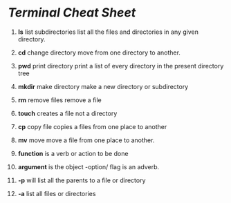 # _Terminal Cheat Sheet_

  1. **ls** list subdirectories list all the files and directories in any given directory.


2.  **cd** change directory move from one directory to another.
  3. **pwd** print directory print a list of every directory in the present directory tree
  4. **mkdir** make directory make a new directory or subdirectory
  5. **rm** remove files remove a file
6.  **touch** creates a file not a directory
  7. **cp** copy file copies a files from one place to another
  8. **mv** move move a file from one place to another.
  9. **function** is a verb or action to be done
10. **argument** is the object
 -option/ flag is an adverb.
11. **-p** will list all the parents to a file or directory
  12. **-a** list all files or directories
